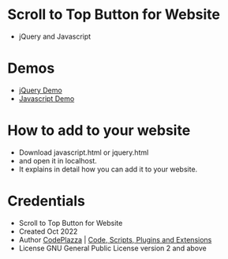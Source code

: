 # Scroll to Top Button for Website
- jQuery and Javascript

# Demos
- [jQuery Demo]([https://www.codeplazza.com/](https://www.codeplazza.com/demos/html/Scroll-to-Top-Button/jquery.html))
- [Javascript Demo]([https://www.codeplazza.com/](https://www.codeplazza.com/demos/html/Scroll-to-Top-Button/javascript.html))

# How to add to your website
- Download javascript.html or jquery.html
- and open it in localhost.
- It explains in detail how you can add it to your website.

# Credentials
- Scroll to Top Button for Website
- Created		Oct 2022
- Author		[CodePlazza](https://www.codeplazza.com/) | [Code, Scripts, Plugins and Extensions](https://www.codeplazza.com/)
- License		GNU General Public License version 2 and above
